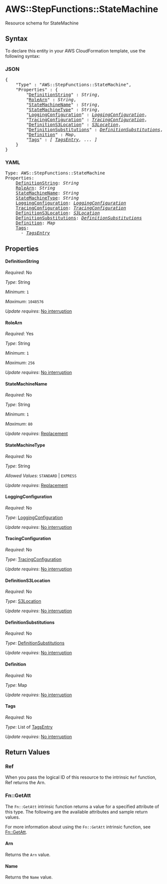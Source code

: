 # AWS::StepFunctions::StateMachine

Resource schema for StateMachine

## Syntax

To declare this entity in your AWS CloudFormation template, use the following syntax:

### JSON

<pre>
{
    "Type" : "AWS::StepFunctions::StateMachine",
    "Properties" : {
        "<a href="#definitionstring" title="DefinitionString">DefinitionString</a>" : <i>String</i>,
        "<a href="#rolearn" title="RoleArn">RoleArn</a>" : <i>String</i>,
        "<a href="#statemachinename" title="StateMachineName">StateMachineName</a>" : <i>String</i>,
        "<a href="#statemachinetype" title="StateMachineType">StateMachineType</a>" : <i>String</i>,
        "<a href="#loggingconfiguration" title="LoggingConfiguration">LoggingConfiguration</a>" : <i><a href="loggingconfiguration.md">LoggingConfiguration</a></i>,
        "<a href="#tracingconfiguration" title="TracingConfiguration">TracingConfiguration</a>" : <i><a href="tracingconfiguration.md">TracingConfiguration</a></i>,
        "<a href="#definitions3location" title="DefinitionS3Location">DefinitionS3Location</a>" : <i><a href="s3location.md">S3Location</a></i>,
        "<a href="#definitionsubstitutions" title="DefinitionSubstitutions">DefinitionSubstitutions</a>" : <i><a href="definitionsubstitutions.md">DefinitionSubstitutions</a></i>,
        "<a href="#definition" title="Definition">Definition</a>" : <i>Map</i>,
        "<a href="#tags" title="Tags">Tags</a>" : <i>[ <a href="tagsentry.md">TagsEntry</a>, ... ]</i>
    }
}
</pre>

### YAML

<pre>
Type: AWS::StepFunctions::StateMachine
Properties:
    <a href="#definitionstring" title="DefinitionString">DefinitionString</a>: <i>String</i>
    <a href="#rolearn" title="RoleArn">RoleArn</a>: <i>String</i>
    <a href="#statemachinename" title="StateMachineName">StateMachineName</a>: <i>String</i>
    <a href="#statemachinetype" title="StateMachineType">StateMachineType</a>: <i>String</i>
    <a href="#loggingconfiguration" title="LoggingConfiguration">LoggingConfiguration</a>: <i><a href="loggingconfiguration.md">LoggingConfiguration</a></i>
    <a href="#tracingconfiguration" title="TracingConfiguration">TracingConfiguration</a>: <i><a href="tracingconfiguration.md">TracingConfiguration</a></i>
    <a href="#definitions3location" title="DefinitionS3Location">DefinitionS3Location</a>: <i><a href="s3location.md">S3Location</a></i>
    <a href="#definitionsubstitutions" title="DefinitionSubstitutions">DefinitionSubstitutions</a>: <i><a href="definitionsubstitutions.md">DefinitionSubstitutions</a></i>
    <a href="#definition" title="Definition">Definition</a>: <i>Map</i>
    <a href="#tags" title="Tags">Tags</a>: <i>
      - <a href="tagsentry.md">TagsEntry</a></i>
</pre>

## Properties

#### DefinitionString

_Required_: No

_Type_: String

_Minimum_: <code>1</code>

_Maximum_: <code>1048576</code>

_Update requires_: [No interruption](https://docs.aws.amazon.com/AWSCloudFormation/latest/UserGuide/using-cfn-updating-stacks-update-behaviors.html#update-no-interrupt)

#### RoleArn

_Required_: Yes

_Type_: String

_Minimum_: <code>1</code>

_Maximum_: <code>256</code>

_Update requires_: [No interruption](https://docs.aws.amazon.com/AWSCloudFormation/latest/UserGuide/using-cfn-updating-stacks-update-behaviors.html#update-no-interrupt)

#### StateMachineName

_Required_: No

_Type_: String

_Minimum_: <code>1</code>

_Maximum_: <code>80</code>

_Update requires_: [Replacement](https://docs.aws.amazon.com/AWSCloudFormation/latest/UserGuide/using-cfn-updating-stacks-update-behaviors.html#update-replacement)

#### StateMachineType

_Required_: No

_Type_: String

_Allowed Values_: <code>STANDARD</code> | <code>EXPRESS</code>

_Update requires_: [Replacement](https://docs.aws.amazon.com/AWSCloudFormation/latest/UserGuide/using-cfn-updating-stacks-update-behaviors.html#update-replacement)

#### LoggingConfiguration

_Required_: No

_Type_: <a href="loggingconfiguration.md">LoggingConfiguration</a>

_Update requires_: [No interruption](https://docs.aws.amazon.com/AWSCloudFormation/latest/UserGuide/using-cfn-updating-stacks-update-behaviors.html#update-no-interrupt)

#### TracingConfiguration

_Required_: No

_Type_: <a href="tracingconfiguration.md">TracingConfiguration</a>

_Update requires_: [No interruption](https://docs.aws.amazon.com/AWSCloudFormation/latest/UserGuide/using-cfn-updating-stacks-update-behaviors.html#update-no-interrupt)

#### DefinitionS3Location

_Required_: No

_Type_: <a href="s3location.md">S3Location</a>

_Update requires_: [No interruption](https://docs.aws.amazon.com/AWSCloudFormation/latest/UserGuide/using-cfn-updating-stacks-update-behaviors.html#update-no-interrupt)

#### DefinitionSubstitutions

_Required_: No

_Type_: <a href="definitionsubstitutions.md">DefinitionSubstitutions</a>

_Update requires_: [No interruption](https://docs.aws.amazon.com/AWSCloudFormation/latest/UserGuide/using-cfn-updating-stacks-update-behaviors.html#update-no-interrupt)

#### Definition

_Required_: No

_Type_: Map

_Update requires_: [No interruption](https://docs.aws.amazon.com/AWSCloudFormation/latest/UserGuide/using-cfn-updating-stacks-update-behaviors.html#update-no-interrupt)

#### Tags

_Required_: No

_Type_: List of <a href="tagsentry.md">TagsEntry</a>

_Update requires_: [No interruption](https://docs.aws.amazon.com/AWSCloudFormation/latest/UserGuide/using-cfn-updating-stacks-update-behaviors.html#update-no-interrupt)

## Return Values

### Ref

When you pass the logical ID of this resource to the intrinsic `Ref` function, Ref returns the Arn.

### Fn::GetAtt

The `Fn::GetAtt` intrinsic function returns a value for a specified attribute of this type. The following are the available attributes and sample return values.

For more information about using the `Fn::GetAtt` intrinsic function, see [Fn::GetAtt](https://docs.aws.amazon.com/AWSCloudFormation/latest/UserGuide/intrinsic-function-reference-getatt.html).

#### Arn

Returns the <code>Arn</code> value.

#### Name

Returns the <code>Name</code> value.
